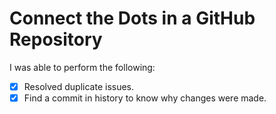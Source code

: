 # Connect the Dots in a GitHub Repository

I was able to perform the following:
- [X] Resolved duplicate issues.
- [X] Find a commit in history to know why changes were made.
